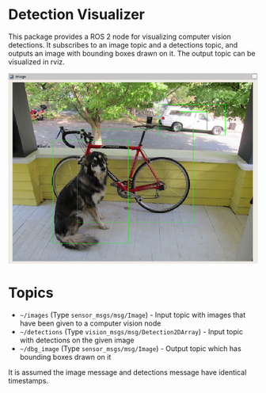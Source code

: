# Detection Visualizer

This package provides a ROS 2 node for visualizing computer vision detections.
It subscribes to an image topic and a detections topic, and outputs an image with bounding boxes drawn on it.
The output topic can be visualized in rviz.

![Example image with bounding boxes created using darknet and the yolov3-tiny network](doc/example_darknet_yolov3-tiny.png)

# Topics

* `~/images` (Type `sensor_msgs/msg/Image`) - Input topic with images that have been given to a computer vision node
* `~/detections` (Type `vision_msgs/msg/Detection2DArray`) - Input topic with detections on the given image
* `~/dbg_image` (Type `sensor_msgs/msg/Image`) - Output topic which has bounding boxes drawn on it

It is assumed the image message and detections message have identical timestamps.

